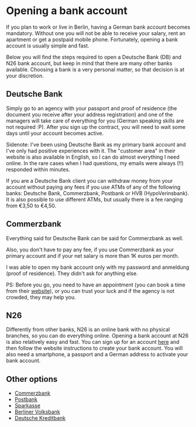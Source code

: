# Opening a bank account

If you plan to work or live in Berlin, having a German bank account becomes mandatory. Without one you will not be able to receive your salary, rent an apartment or get a postpaid mobile phone. Fortunately, opening a bank account is usually simple and fast.

Below you will find the steps required to open a Deutsche Bank (DB) and N26 bank account, but keep in mind that there are many other banks available. Choosing a bank is a very personal matter, so that decision is at your discretion.

## Deutsche Bank

Simply go to an agency with your passport and proof of residence (the document you receive after your address registration) and one of the managers will take care of everything for you (German speaking skills are not required :P). After you sign up the contract, you will need to wait some days until your account becomes active.

Sidenote: I've been using Deutsche Bank as my primary bank account and I've only had positive experiences with it. The "customer area" in their website is also available in English, so I can do almost everything I need online. In the rare cases when I had questions, my emails were always (!!) responded within minutes.

If you are a Deutsche Bank client you can withdraw money from your account without paying any fees if you use ATMs of any of the following banks: Deutsche Bank, Commerzbank, Postbank or HVB (HypoVerinsbank). It is also possible to use different ATMs, but usually there is a fee ranging from €3,50 to €4,50.


## Commerzbank

Everything said for Deutsche Bank can be said for Commerzbank as well.

Also, you don't have to pay any fee, if you use Commerzbank as your primary account and if your net salary is more than 1K euros per month.

I was able to open my bank account only with my password and anmeldung (proof of residence). They didn't ask for anything else.

PS: Before you go, you need to have an appointment (you can book a time from their [website](https://www.commerzbank.de/portal/en/englisch/products-offers/contact/make-an-appointment/makeanappointment.html)), or you can trust your luck and if the agency is not crowded, they may help you.

## N26

Differently from other banks, N26 is an online bank with no physical branches, so you can do everything online. Opening a bank account at N26 is also relatively easy and fast. You can sign up for an account [here](https://n26.com) and then follow the website instructions to create your bank account. You will also need a smartphone, a passport and a German address to activate your bank account.


## Other options

- [Commerzbank](https://www.commerzbank.de/)
- [Postbank](https://www.postbank.de/)
- [Sparkasse](https://www.berliner-sparkasse.de)
- [Berliner Volksbank](https://www.berliner-volksbank.de/)
- [Deutsche Kreditbank](https://www.dkb.de/)
